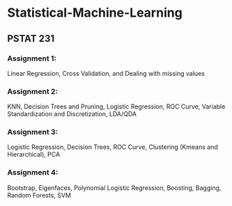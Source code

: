 # Statistical-Machine-Learning
## PSTAT 231

### Assignment 1: 
Linear Regression, Cross Validation, and Dealing with missing values
### Assignment 2: 
KNN, Decision Trees and Pruning, Logistic Regression, ROC Curve, Variable Standardization and Discretization, LDA/QDA
### Assignment 3: 
Logistic Regression, Decision Trees, ROC Curve, Clustering (Kmeans and Hierarchical), PCA
### Assignment 4: 
Bootstrap, Eigenfaces, Polynomial Logistic Regression, Boosting, Bagging, Random Forests, SVM
